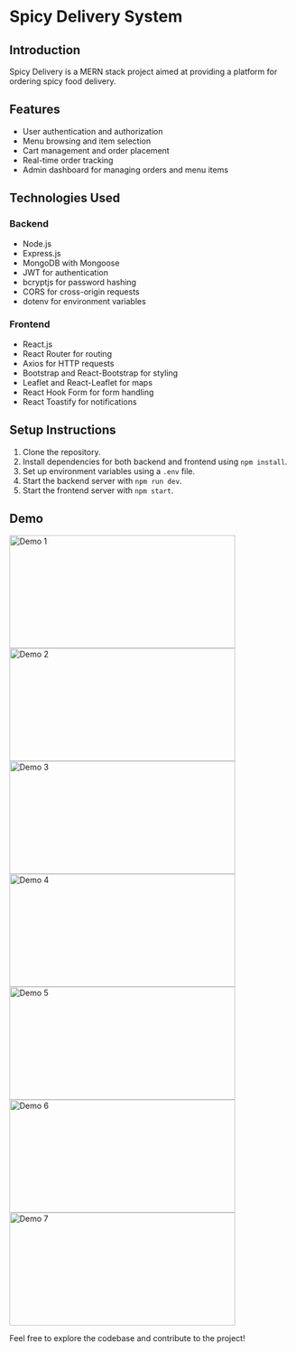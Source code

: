 # Spicy Delivery System

## Introduction
Spicy Delivery is a MERN stack project aimed at providing a platform for ordering spicy food delivery.

## Features
- User authentication and authorization
- Menu browsing and item selection
- Cart management and order placement
- Real-time order tracking
- Admin dashboard for managing orders and menu items

## Technologies Used
### Backend
- Node.js
- Express.js
- MongoDB with Mongoose
- JWT for authentication
- bcryptjs for password hashing
- CORS for cross-origin requests
- dotenv for environment variables

### Frontend
- React.js
- React Router for routing
- Axios for HTTP requests
- Bootstrap and React-Bootstrap for styling
- Leaflet and React-Leaflet for maps
- React Hook Form for form handling
- React Toastify for notifications

## Setup Instructions
1. Clone the repository.
2. Install dependencies for both backend and frontend using `npm install`.
3. Set up environment variables using a `.env` file.
4. Start the backend server with `npm run dev`.
5. Start the frontend server with `npm start`.

## Demo
  
<div>
  <img src="https://github.com/Vindyani1999/Spicy-Delivery-System/assets/145743416/bf2000c3-248e-4ce0-a53d-11da7c94836c" alt="Demo 1" width="400" height="200">
  <img src="https://github.com/Vindyani1999/Spicy-Delivery-System/assets/145743416/cc8aeb65-c598-423c-a5e1-d73adbbf895f" alt="Demo 2" width="400" height="200">
  <img src="https://github.com/Vindyani1999/Spicy-Delivery-System/assets/145743416/2ba7e21f-17d6-4504-8458-9ae8e5dfda90" alt="Demo 3" width="400" height="200">
  <img src="https://github.com/Vindyani1999/Spicy-Delivery-System/assets/145743416/56c11f0e-5e2d-4cd8-ba95-4583a1a09938" alt="Demo 4" width="400" height="200">
  <img src="https://github.com/Vindyani1999/Spicy-Delivery-System/assets/145743416/db020f4e-818d-4e25-b318-e2384c0d5455" alt="Demo 5" width="400" height="200">
  <img src="https://github.com/Vindyani1999/Spicy-Delivery-System/assets/145743416/2c98d8a5-c15f-4c00-8133-2b74b5f7815c" alt="Demo 6" width="400" height="200">
  <img src="https://github.com/Vindyani1999/Spicy-Delivery-System/assets/145743416/7f9344ef-4ba7-4023-ad4c-8586e7fb7932" alt="Demo 7" width="400" height="200">
</div>


Feel free to explore the codebase and contribute to the project!
